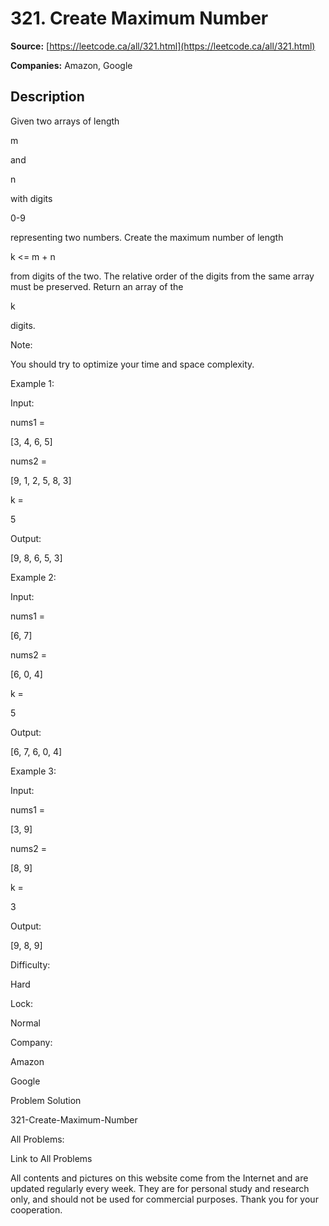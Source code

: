 # 321. Create Maximum Number

**Source:** [https://leetcode.ca/all/321.html](https://leetcode.ca/all/321.html)

**Companies:** Amazon, Google

## Description

Given two arrays of length

m

and

n

with digits

0-9

representing two numbers. Create the maximum number of length

k <= m + n

from digits of the two. The relative order of the digits from the same array must be
        preserved. Return an array of the

k

digits.

Note:

You should try to optimize your time and space complexity.

Example 1:

Input:

nums1 =

[3, 4, 6, 5]

nums2 =

[9, 1, 2, 5, 8, 3]

k =

5

Output:

[9, 8, 6, 5, 3]

Example 2:

Input:

nums1 =

[6, 7]

nums2 =

[6, 0, 4]

k =

5

Output:

[6, 7, 6, 0, 4]

Example 3:

Input:

nums1 =

[3, 9]

nums2 =

[8, 9]

k =

3

Output:

[9, 8, 9]

Difficulty:

Hard

Lock:

Normal

Company:

Amazon

Google

Problem Solution

321-Create-Maximum-Number

All Problems:

Link to All Problems

All contents and pictures on this website come from the Internet and are updated regularly every week. They are for personal study and research only, and should not be used for commercial purposes. Thank you for your cooperation.

